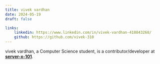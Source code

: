 ```yaml
---
title: vivek vardhan
date: 2024-05-19
draft: false

links: 
    linkedin: https://www.linkedin.com/in/vivek-vardhan-418843268/
    github: https://github.com/vivek-310
---
```


vivek vardhan, a Computer Science student, is a contributor/developer at [**server-x-101**](https:serverx.org.in/).